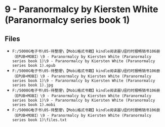 # 9 - Paranormalcy by Kiersten White (Paranormalcy series book 1)

## Files

- `F:/5000G电子书\05-待整理\【Mobi格式书籍】kindle阅读器\纽约时报畅销书106册（EPUB+MOBI）\9 - Paranormalcy by Kiersten White (Paranormalcy series book 1)\9 - Paranormalcy by Kiersten White (Paranormalcy series book 1).epub`
- `F:/5000G电子书\05-待整理\【Mobi格式书籍】kindle阅读器\纽约时报畅销书106册（EPUB+MOBI）\9 - Paranormalcy by Kiersten White (Paranormalcy series book 1)\9 - Paranormalcy by Kiersten White (Paranormalcy series book 1).jpg`
- `F:/5000G电子书\05-待整理\【Mobi格式书籍】kindle阅读器\纽约时报畅销书106册（EPUB+MOBI）\9 - Paranormalcy by Kiersten White (Paranormalcy series book 1)\9 - Paranormalcy by Kiersten White (Paranormalcy series book 1).mobi`
- `F:/5000G电子书\05-待整理\【Mobi格式书籍】kindle阅读器\纽约时报畅销书106册（EPUB+MOBI）\9 - Paranormalcy by Kiersten White (Paranormalcy series book 1)\files.txt`
